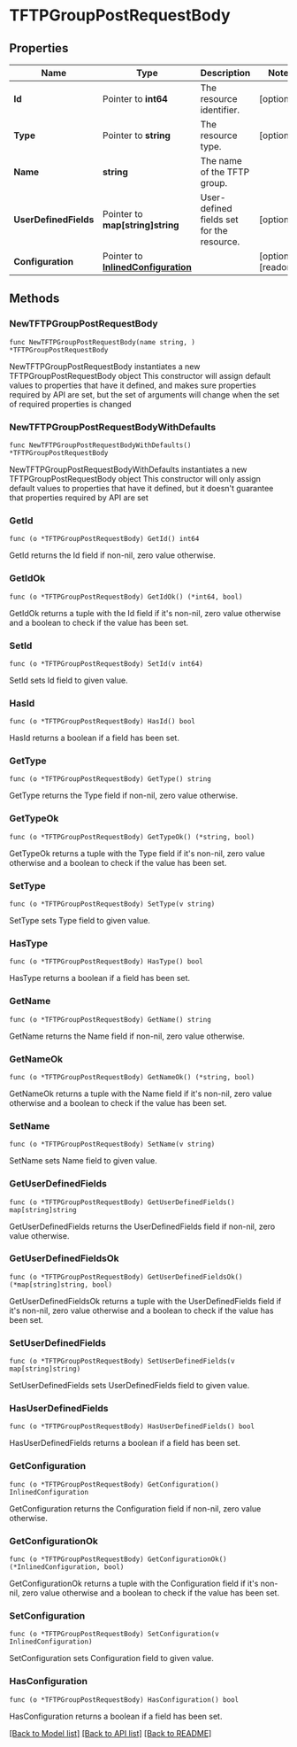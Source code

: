# TFTPGroupPostRequestBody

## Properties

Name | Type | Description | Notes
------------ | ------------- | ------------- | -------------
**Id** | Pointer to **int64** | The resource identifier. | [optional] 
**Type** | Pointer to **string** | The resource type. | [optional] 
**Name** | **string** | The name of the TFTP group. | 
**UserDefinedFields** | Pointer to **map[string]string** | User-defined fields set for the resource. | [optional] 
**Configuration** | Pointer to [**InlinedConfiguration**](InlinedConfiguration.md) |  | [optional] [readonly] 

## Methods

### NewTFTPGroupPostRequestBody

`func NewTFTPGroupPostRequestBody(name string, ) *TFTPGroupPostRequestBody`

NewTFTPGroupPostRequestBody instantiates a new TFTPGroupPostRequestBody object
This constructor will assign default values to properties that have it defined,
and makes sure properties required by API are set, but the set of arguments
will change when the set of required properties is changed

### NewTFTPGroupPostRequestBodyWithDefaults

`func NewTFTPGroupPostRequestBodyWithDefaults() *TFTPGroupPostRequestBody`

NewTFTPGroupPostRequestBodyWithDefaults instantiates a new TFTPGroupPostRequestBody object
This constructor will only assign default values to properties that have it defined,
but it doesn't guarantee that properties required by API are set

### GetId

`func (o *TFTPGroupPostRequestBody) GetId() int64`

GetId returns the Id field if non-nil, zero value otherwise.

### GetIdOk

`func (o *TFTPGroupPostRequestBody) GetIdOk() (*int64, bool)`

GetIdOk returns a tuple with the Id field if it's non-nil, zero value otherwise
and a boolean to check if the value has been set.

### SetId

`func (o *TFTPGroupPostRequestBody) SetId(v int64)`

SetId sets Id field to given value.

### HasId

`func (o *TFTPGroupPostRequestBody) HasId() bool`

HasId returns a boolean if a field has been set.

### GetType

`func (o *TFTPGroupPostRequestBody) GetType() string`

GetType returns the Type field if non-nil, zero value otherwise.

### GetTypeOk

`func (o *TFTPGroupPostRequestBody) GetTypeOk() (*string, bool)`

GetTypeOk returns a tuple with the Type field if it's non-nil, zero value otherwise
and a boolean to check if the value has been set.

### SetType

`func (o *TFTPGroupPostRequestBody) SetType(v string)`

SetType sets Type field to given value.

### HasType

`func (o *TFTPGroupPostRequestBody) HasType() bool`

HasType returns a boolean if a field has been set.

### GetName

`func (o *TFTPGroupPostRequestBody) GetName() string`

GetName returns the Name field if non-nil, zero value otherwise.

### GetNameOk

`func (o *TFTPGroupPostRequestBody) GetNameOk() (*string, bool)`

GetNameOk returns a tuple with the Name field if it's non-nil, zero value otherwise
and a boolean to check if the value has been set.

### SetName

`func (o *TFTPGroupPostRequestBody) SetName(v string)`

SetName sets Name field to given value.


### GetUserDefinedFields

`func (o *TFTPGroupPostRequestBody) GetUserDefinedFields() map[string]string`

GetUserDefinedFields returns the UserDefinedFields field if non-nil, zero value otherwise.

### GetUserDefinedFieldsOk

`func (o *TFTPGroupPostRequestBody) GetUserDefinedFieldsOk() (*map[string]string, bool)`

GetUserDefinedFieldsOk returns a tuple with the UserDefinedFields field if it's non-nil, zero value otherwise
and a boolean to check if the value has been set.

### SetUserDefinedFields

`func (o *TFTPGroupPostRequestBody) SetUserDefinedFields(v map[string]string)`

SetUserDefinedFields sets UserDefinedFields field to given value.

### HasUserDefinedFields

`func (o *TFTPGroupPostRequestBody) HasUserDefinedFields() bool`

HasUserDefinedFields returns a boolean if a field has been set.

### GetConfiguration

`func (o *TFTPGroupPostRequestBody) GetConfiguration() InlinedConfiguration`

GetConfiguration returns the Configuration field if non-nil, zero value otherwise.

### GetConfigurationOk

`func (o *TFTPGroupPostRequestBody) GetConfigurationOk() (*InlinedConfiguration, bool)`

GetConfigurationOk returns a tuple with the Configuration field if it's non-nil, zero value otherwise
and a boolean to check if the value has been set.

### SetConfiguration

`func (o *TFTPGroupPostRequestBody) SetConfiguration(v InlinedConfiguration)`

SetConfiguration sets Configuration field to given value.

### HasConfiguration

`func (o *TFTPGroupPostRequestBody) HasConfiguration() bool`

HasConfiguration returns a boolean if a field has been set.


[[Back to Model list]](../README.md#documentation-for-models) [[Back to API list]](../README.md#documentation-for-api-endpoints) [[Back to README]](../README.md)


